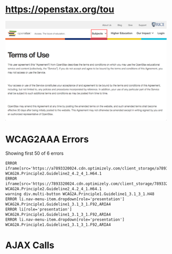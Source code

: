 # https://openstax.org/tou

![image](./screenshots/openstax.org_tou.png)

# WCAG2AAA Errors

Showing first 50 of 6 errors

```
ERROR iframe[src='https://a7893320024.cdn.optimizely.com/client_storage/a7893320024.html'] WCAG2A.Principle2.Guideline2_4.2_4_1.H64.1
ERROR iframe[src='https://7893320024.cdn.optimizely.com/client_storage/7893320024.html'] WCAG2A.Principle2.Guideline2_4.2_4_1.H64.1
warning div.multi-button WCAG2A.Principle1.Guideline1_3.1_3_1.H48
ERROR li.nav-menu-item.dropdown[role='presentation'] WCAG2A.Principle1.Guideline1_3.1_3_1.F92,ARIA4
ERROR li[role='presentation'] WCAG2A.Principle1.Guideline1_3.1_3_1.F92,ARIA4
ERROR li.nav-menu-item.dropdown[role='presentation'] WCAG2A.Principle1.Guideline1_3.1_3_1.F92,ARIA4
```

# AJAX Calls



